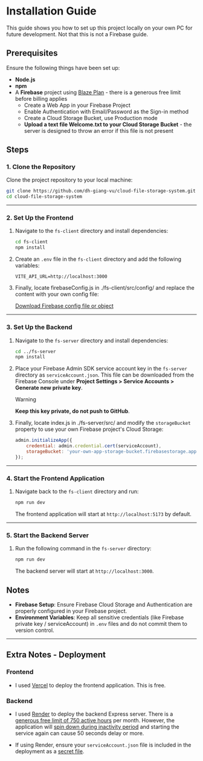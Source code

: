 # Installation Guide

This guide shows you how to set up this project locally on your own PC for future development. Not that this is not a Firebase guide.

## Prerequisites

Ensure the following things have been set up:

- **Node.js**
- **npm**
- A **Firebase** project using [Blaze Plan](https://firebase.google.com/pricing) -  there is a generous free limit before billing applies
    - Create a Web App in your Firebase Project
    - Enable Authentication with Email/Password as the Sign-in method
    - Create a Cloud Storage Bucket, use Production mode
    - **Upload a text file Welcome.txt to your Cloud Storage Bucket** - the server is designed to throw an error if this file is not present

## Steps

### 1. Clone the Repository

Clone the project repository to your local machine:

```bash
git clone https://github.com/dh-giang-vu/cloud-file-storage-system.git
cd cloud-file-storage-system
```

---

### 2. Set Up the Frontend

1. Navigate to the `fs-client` directory and install dependencies:

    ```bash
    cd fs-client
    npm install
    ```

2. Create an `.env` file in the `fs-client` directory and add the following variables:

    ```env
    VITE_API_URL=http://localhost:3000
    ```

3. Finally, locate firebaseConfig.js in ./fs-client/src/config/ and replace the content with your own config file:

    [Download Firebase config file or object](https://support.google.com/firebase/answer/7015592)

---

### 3. Set Up the Backend

1. Navigate to the `fs-server` directory and install dependencies:

    ```bash
    cd ../fs-server
    npm install
    ```

2. Place your Firebase Admin SDK service account key in the `fs-server` directory as `serviceAccount.json`. This file can be downloaded from the Firebase Console under **Project Settings > Service Accounts > Generate new private key**. 
    > [!WARNING]
    > **Keep this key private, do not push to GitHub**.

3. Finally, locate index.js in ./fs-server/src/ and modify the `storageBucket` property to use your own Firebase project's Cloud Storage:

    ```javascript
    admin.initializeApp({
        credential: admin.credential.cert(serviceAccount),
        storageBucket: 'your-own-app-storage-bucket.firebasestorage.app'
    });
    ```
---

### 4. Start the Frontend Application

1. Navigate back to the `fs-client` directory and run:

    ```bash
    npm run dev
    ```

    The frontend application will start at `http://localhost:5173` by default.

---

### 5. Start the Backend Server

1. Run the following command in the `fs-server` directory:

    ```bash
    npm run dev
    ```

    The backend server will start at `http://localhost:3000`.

## Notes

- **Firebase Setup**: Ensure Firebase Cloud Storage and Authentication are properly configured in your Firebase project.
- **Environment Variables**: Keep all sensitive credentials (like Firebase private key / serviceAccount) in `.env` files and do not commit them to version control.

---

## Extra Notes - Deployment

### Frontend

- I used [Vercel](https://vercel.com) to deploy the frontend application. This is free.

### Backend

- I used [Render](https://render.com) to deploy the backend Express server. There is a [generous free limit of 750 active hours](https://docs.render.com/free#monthly-usage-limits) per month. However, the application will [spin down during inactivity period](https://docs.render.com/free#spinning-down-on-idle) and starting the service again can cause 50 seconds delay or more.

- If using Render, ensure your `serviceAccount.json` file is included in the deployment as a [secret file](https://docs.render.com/configure-environment-variables#secret-files).
